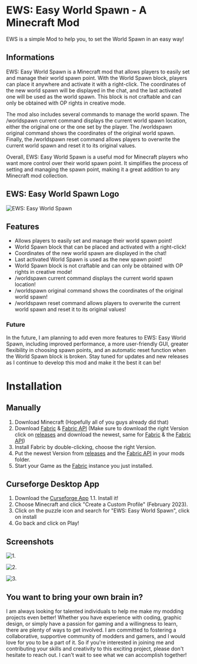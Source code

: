 # EWS: Easy World Spawn - A Minecraft Mod




EWS is a simple Mod to help you, to set the World Spawn in an easy way!
## Informations

EWS: Easy World Spawn is a Minecraft mod that allows players to easily set and manage their world spawn point. With the World Spawn block, players can place it anywhere and activate it with a right-click. The coordinates of the new world spawn will be displayed in the chat, and the last activated one will be used as the world spawn. This block is not craftable and can only be obtained with OP rights in creative mode.


The mod also includes several commands to manage the world spawn. The /worldspawn current command displays the current world spawn location, either the original one or the one set by the player. The /worldspawn original command shows the coordinates of the original world spawn. Finally, the /worldspawn reset command allows players to overwrite the current world spawn and reset it to its original values.

Overall, EWS: Easy World Spawn is a useful mod for Minecraft players who want more control over their world spawn point. It simplifies the process of setting and managing the spawn point, making it a great addition to any Minecraft mod collection.
## EWS: Easy World Spawn Logo

![EWS: Easy World Spawn](https://i.ibb.co/HTWgGYK/EWS.png)


## Features

- Allows players to easily set and manage their world spawn point!
- World Spawn block that can be placed and activated with a right-click!
- Coordinates of the new world spawn are displayed in the chat!
- Last activated World Spawn is used as the new spawn point!
- World Spawn block is not craftable and can only be obtained with OP rights in creative mode!
- /worldspawn current command displays the current world spawn location!
- /worldspawn original command shows the coordinates of the original world spawn!
- /worldspawn reset command allows players to overwrite the current world spawn and reset it to its original values!

### Future

In the future, I am planning to add even more features to EWS: Easy World Spawn, including improved performance, a more user-friendly GUI, greater flexibility in choosing spawn points, and an automatic reset function when the World Spawn block is broken. Stay tuned for updates and new releases as I continue to develop this mod and make it the best it can be!



# Installation

## Manually
1. Download Minecraft (Hopefully all of you guys already did that)
2. Download [Fabric](https://fabricmc.net/) & [Fabric API](https://www.curseforge.com/minecraft/mc-mods/fabric-api) (Make sure to download the right Version click on [releases](https://www.curseforge.com/minecraft/mc-mods/ews-easy-world-spawn) and download the newest, same for [Fabric](https://fabricmc.net/) & the [Fabric API](https://www.curseforge.com/minecraft/mc-mods/fabric-api))
3. Install Fabric by double-clicking, choose the right Version.
4. Put the newest Version from [releases](https://www.curseforge.com/minecraft/mc-mods/ews-easy-world-spawn) and the [Fabric API](https://www.curseforge.com/minecraft/mc-mods/fabric-api) in your mods folder.
5. Start your Game as the [Fabric](https://fabricmc.net/) instance you just installed.

## Curseforge Desktop App

1. Download the [Curseforge App](https://download.curseforge.com/)
1.1. Install it!
2. Choose Minecraft and click "Create a Custom Profile" (February 2023). 
3. Click on the puzzle icon and search for "EWS: Easy World Spawn", click on install
4. Go back and click on Play!


## Screenshots

![1.](https://i.ibb.co/xCsK7Kw/2023-02-23-23-32-21.png)

![2.](https://i.ibb.co/CvxtGwC/2023-02-23-23-34-01.png)

![3.](https://i.ibb.co/Mn7tKB1/2023-02-23-23-32-37.png)


## You want to bring your own brain in?

I am always looking for talented individuals to help me make my modding projects even better! Whether you have experience with coding, graphic design, or simply have a passion for gaming and a willingness to learn, there are plenty of ways to get involved. I am committed to fostering a collaborative, supportive community of modders and gamers, and I would love for you to be a part of it. So if you're interested in joining me and contributing your skills and creativity to this exciting project, please don't hesitate to reach out. I can't wait to see what we can accomplish together!
